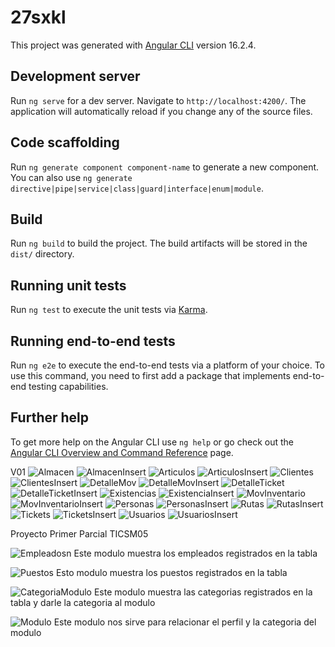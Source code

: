 # 27sxkl

This project was generated with [Angular CLI](https://github.com/angular/angular-cli) version 16.2.4.

## Development server

Run `ng serve` for a dev server. Navigate to `http://localhost:4200/`. The application will automatically reload if you change any of the source files.

## Code scaffolding

Run `ng generate component component-name` to generate a new component. You can also use `ng generate directive|pipe|service|class|guard|interface|enum|module`.

## Build

Run `ng build` to build the project. The build artifacts will be stored in the `dist/` directory.

## Running unit tests

Run `ng test` to execute the unit tests via [Karma](https://karma-runner.github.io).

## Running end-to-end tests

Run `ng e2e` to execute the end-to-end tests via a platform of your choice. To use this command, you need to first add a package that implements end-to-end testing capabilities.

## Further help

To get more help on the Angular CLI use `ng help` or go check out the [Angular CLI Overview and Command Reference](https://angular.io/cli) page.

V01
![Almacen](image.png)
![AlmacenInsert](image-1.png)
![Articulos](image-2.png)
![ArticulosInsert](image-3.png)
![Clientes](image-4.png)
![ClientesInsert](image-5.png)
![DetalleMov](image-6.png)
![DetalleMovInsert](image-7.png)
![DetalleTicket](image-9.png)
![DetalleTicketInsert](image-12.png)
![Existencias](image-10.png)
![ExistenciaInsert](image-11.png)
![MovInventario](image-13.png)
![MovInventarioInsert](image-14.png)
![Personas](image-15.png)
![PersonasInsert](image-16.png)
![Rutas](image-17.png)
![RutasInsert](image-18.png)
![Tickets](image-19.png)
![TicketsInsert](image-20.png)
![Usuarios](image-21.png)
![UsuariosInsert](image-22.png)

Proyecto Primer Parcial TICSM05

![Empleadosn](image-23.png)
Este modulo muestra los empleados registrados en la tabla

![Puestos](image-24.png)
Esto modulo muestra los puestos registrados en la tabla

![CategoriaModulo](image-25.png)
Este modulo muestra las categorias registrados en la tabla y darle la categoria al modulo

![Modulo](image-26.png)
Este modulo nos sirve para relacionar el perfil y la categoria del modulo
